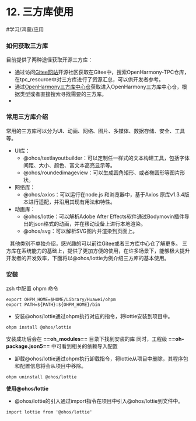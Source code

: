 # 12. 三方库使用
#学习/鸿蒙/应用

### 如何获取三方库
目前提供了两种途径获取开源三方库：
* 通过访问[Gitee网站](https://gitee.com/openharmony-tpc/tpc_resource?_from=gitee_search)开源社区获取在Gitee中，搜索OpenHarmony-TPC仓库，在tpc_resource中对三方库进行了资源汇总，可以供开发者参考。
* 通过[OpenHarmony三方库中心仓](https://ohpm.openharmony.cn/)获取进入OpenHarmony三方库中心仓，根据类型或者直接搜索寻找需要的三方库。
* 
### 常用三方库介绍
常用的三方库可以分为UI、动画、网络、图片、多媒体、数据存储、安全、工具等。
* UI库：
  * @ohos/textlayoutbuilder：可以定制任一样式的文本构建工具，包括字体间距、大小、颜色、富文本高亮显示等。
  * @ohos/roundedimageview：可以生成圆角矩形、或者椭圆形等图片形状。
* 网络库：
  * @ohos/axios：可以运行在node.js 和浏览器中，基于Axios 原库v1.3.4版本进行适配，并沿用其现有用法和特性。
* 动画库：
  * @ohos/lottie：可以解析Adobe After Effects软件通过Bodymovin插件导出的json格式的动画，并在移动设备上进行本地渲染。
  * @ohos/svg：可以解析SVG图片并渲染到页面上。

⠀其他类别不单独介绍，感兴趣的可以前往Gitee或者三方库中心仓了解更多。
三方库在系统能力的基础上，提供了更加方便的使用，在许多场景下，能够极大提升开发者的开发效率，下面将以@ohos/lottie为例介绍三方库的基本使用。

### 安装
zsh 中配置 ohpm 命令
```
export OHPM_HOME=$HOME/Library/Huawei/ohpm
export PATH=${PATH}:${OHPM_HOME}/bin
```

* 安装@ohos/lottie通过ohpm执行对应的指令，将lottie安装到项目中。 
```    
ohpm install @ohos/lottie
```
 安装成功后会在 **==oh_modules==** 目录下找到安装的库
同时，工程级 **==oh-package.json5==** 中可看到相关的依赖导入配置

* 卸载@ohos/lottie通过ohpm执行卸载指令，将lottie从项目中删除，其程序包和配置信息将会从项目中移除。 
```    
ohpm uninstall @ohos/lottie 
```
  
**使用@ohos/lottie**
* @ohos/lottie的引入通过import指令在项目中引入@ohos/lottie到文件中。 
```  
import lottie from '@ohos/lottie'
```


